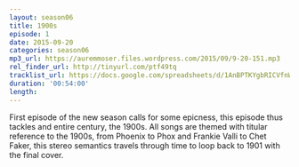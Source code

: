 ```yaml
---
layout: season06
title: 1900s
episode: 1
date: 2015-09-20
categories: season06
mp3_url: https://auremmoser.files.wordpress.com/2015/09/9-20-151.mp3
rel_finder_url: http://tinyurl.com/ptf49tq
tracklist_url: https://docs.google.com/spreadsheets/d/1AnBPTKYgbRICVfnWy8lh2XAfNTw8cQFm6TVHdbUXQa0/edit#gid=1384893342
duration: '00:54:00'
length:
---
```


First episode of the new season calls for some epicness, this episode thus tackles and entire century, the 1900s. All songs are themed with titular reference to the 1900s, from Phoenix to Phox and Frankie Valli to Chet Faker, this stereo semantics travels through time to loop back to 1901 with the final cover. 